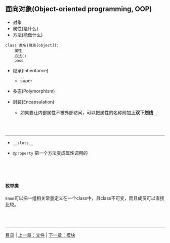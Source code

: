 ## 面向对象(Object-oriented programming, OOP)

* 对象
* 属性(是什么)
* 方法(能做什么)

```
class 类名(继承[object]):
    属性
    方法()
    pass
```

* 继承(Inheritance)
    * super
    
* 多态(Polymorphism)

* 封装(Encapsulation)
    * 如果要让内部属性不被外部访问，可以把属性的名称前加上**双下划线** `__`

<br><br>

-----

* `__slots__`

* `@property` 把一个方法变成属性调用的

<br><br><br>


#### 枚举类

`Enum`可以把一组相关常量定义在一个class中，且class不可变，而且成员可以直接比较。

<br><br>

-----

[目录](https://github.com/ykqmain/Learning-Python-with-Git) | [上一章：文件](https://github.com/ykqmain/Learning-Python-with-Git/blob/master/text/4.md) | [下一章：模块](https://github.com/ykqmain/Learning-Python-with-Git/blob/master/text/6.md)
